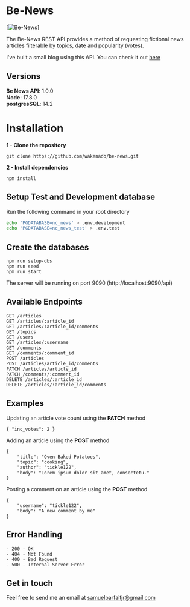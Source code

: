 # Be-News
[![Be-News](https://be-news-api.herokuapp.com/?app=be-news-api)]

The Be-News REST API provides a method of requesting fictional news articles filterable by topics, date and popularity (votes).

I've built a small blog using this API. You can check it out [here](https://shiny-cocada-dea6ac.netlify.app)

## Versions
**Be News API**: 1.0.0</br>
**Node**: 17.8.0</br>
**postgresSQL**: 14.2

# Installation
**1 -  Clone the repository**
```
git clone https://github.com/wakenado/be-news.git
```
**2 - Install dependencies**
``` 
npm install 
```
## Setup Test and Development database
Run the following command in your root directory
```bash
echo 'PGDATABASE=nc_news' > .env.development
echo 'PGDATABASE=nc_news_test' > .env.test
```

## Create the databases
```
npm run setup-dbs
npm run seed
npm run start
```
The server will be running on port 9090 (http://localhost:9090/api)

## Available Endpoints

```
GET /articles
GET /articles/:article_id
GET /articles/:article_id/comments
GET /topics
GET /users
GET /articles/:username
GET /comments
GET /comments/:comment_id
POST /articles
POST /articles/article_id/comments
PATCH /articles/article_id 
PATCH /comments/:comment_id
DELETE /articles/:article_id
DELETE /articles/:article_id/comments
```

## Examples
Updating an article vote count using the **PATCH** method
```
{ "inc_votes": 2 }
```

Adding an article using the **POST** method
```
{ 
    "title": "Oven Baked Potatoes",
    "topic": "cooking",
    "author": "tickle122",
    "body": "Lorem ipsum dolor sit amet, consectetu."
}
```

Posting a comment on an article using the **POST** method
```
{
	"username": "tickle122",
	"body": "A new comment by me"
}
```

## Error Handling
```
- 200 - OK
- 404 - Not Found
- 400 - Bad Request
- 500 - Internal Server Error
```

## Get in touch
Feel free to send me an email at [samuelparfaitjr@gmail.com](mailto:samuelparfaitjr@gmail.com)







